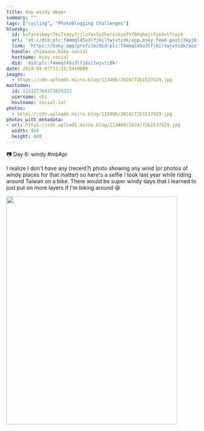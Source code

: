 ```yaml
---
title: day windy mbapr
summary: ""
tags: ["cycling", "Photoblogging Challenges"]
bluesky:
  id: bafyreibmyr7bi7zayyfrjlz7ox5y2horzikyafh76hqhajcfuo4nl7cwy4
  url: 'at://did:plc:f4mmql45u3lfj6iltwjvtcdk/app.bsky.feed.post/3kpj6ikr6bx2r'
  link: 'https://bsky.app/profile/did:plc:f4mmql45u3lfj6iltwjvtcdk/post/3kpj6ikr6bx2r'
  handle: chiawase.bsky.social
  hostname: bsky.social
  did: 'did:plc:f4mmql45u3lfj6iltwjvtcdk'
date: 2024-04-07T11:15:54+0800
images:
  - https://cdn.uploads.micro.blog/113466/2024/72b1537d29.jpg
mastodon:
  id: 112227764173629332
  username: chi
  hostname: social.lol
photos:
  - https://cdn.uploads.micro.blog/113466/2024/72b1537d29.jpg
photos_with_metadata:
- url: https://cdn.uploads.micro.blog/113466/2024/72b1537d29.jpg
  width: 450
  height: 600
---
```


📷 Day 6: windy #mbApr

I realize I don't have any (recent?) photo showing any wind (or photos of windy places for that matter) so here's a selfie I took last year while riding around Taiwan on a bike. There would be super windy days that I learned to just put on more layers if I'm biking around 😆

<img src="uploads/2024/72b1537d29.jpg" width="450" height="600" alt="">
